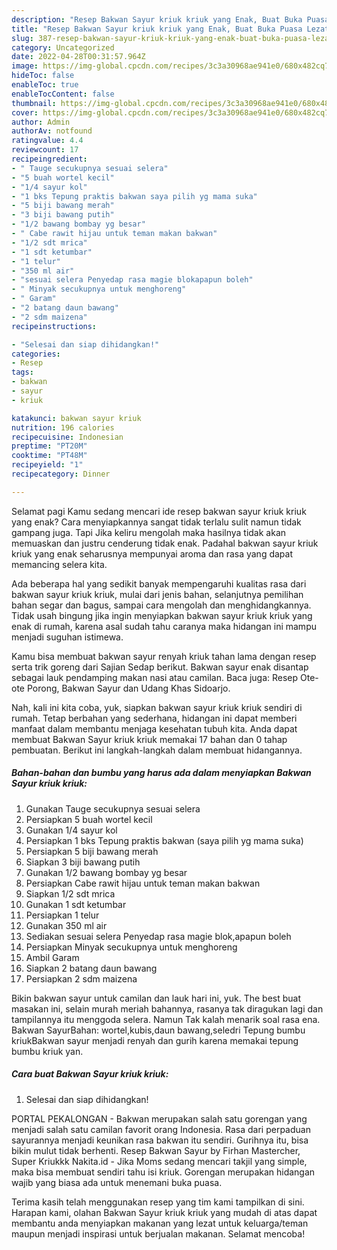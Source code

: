 ```yaml
---
description: "Resep Bakwan Sayur kriuk kriuk yang Enak, Buat Buka Puasa Lezat Sekali"
title: "Resep Bakwan Sayur kriuk kriuk yang Enak, Buat Buka Puasa Lezat Sekali"
slug: 387-resep-bakwan-sayur-kriuk-kriuk-yang-enak-buat-buka-puasa-lezat-sekali
category: Uncategorized
date: 2022-04-28T00:31:57.964Z
image: https://img-global.cpcdn.com/recipes/3c3a30968ae941e0/680x482cq70/bakwan-sayur-kriuk-kriuk-foto-resep-utama.jpg
hideToc: false
enableToc: true
enableTocContent: false
thumbnail: https://img-global.cpcdn.com/recipes/3c3a30968ae941e0/680x482cq70/bakwan-sayur-kriuk-kriuk-foto-resep-utama.jpg
cover: https://img-global.cpcdn.com/recipes/3c3a30968ae941e0/680x482cq70/bakwan-sayur-kriuk-kriuk-foto-resep-utama.jpg
author: Admin
authorAv: notfound
ratingvalue: 4.4
reviewcount: 17
recipeingredient:
- " Tauge secukupnya sesuai selera"
- "5 buah wortel kecil"
- "1/4 sayur kol"
- "1 bks Tepung praktis bakwan saya pilih yg mama suka"
- "5 biji bawang merah"
- "3 biji bawang putih"
- "1/2 bawang bombay yg besar"
- " Cabe rawit hijau untuk teman makan bakwan"
- "1/2 sdt mrica"
- "1 sdt ketumbar"
- "1 telur"
- "350 ml air"
- "sesuai selera Penyedap rasa magie blokapapun boleh"
- " Minyak secukupnya untuk menghoreng"
- " Garam"
- "2 batang daun bawang"
- "2 sdm maizena"
recipeinstructions:

- "Selesai dan siap dihidangkan!"
categories:
- Resep
tags:
- bakwan
- sayur
- kriuk

katakunci: bakwan sayur kriuk 
nutrition: 196 calories
recipecuisine: Indonesian
preptime: "PT20M"
cooktime: "PT48M"
recipeyield: "1"
recipecategory: Dinner

---
```



Selamat pagi Kamu sedang mencari ide resep bakwan sayur kriuk kriuk yang enak? Cara menyiapkannya sangat tidak terlalu sulit namun tidak gampang juga. Tapi Jika keliru mengolah maka hasilnya tidak akan memuaskan dan justru cenderung tidak enak. Padahal bakwan sayur kriuk kriuk yang enak seharusnya mempunyai aroma dan rasa yang dapat memancing selera kita.


Ada beberapa hal yang sedikit banyak mempengaruhi kualitas rasa dari bakwan sayur kriuk kriuk, mulai dari jenis bahan, selanjutnya pemilihan bahan segar dan bagus, sampai cara mengolah dan menghidangkannya. Tidak usah bingung jika ingin menyiapkan bakwan sayur kriuk kriuk yang enak di rumah, karena asal sudah tahu caranya maka hidangan ini mampu menjadi suguhan istimewa.

Kamu bisa membuat bakwan sayur renyah kriuk tahan lama dengan resep serta trik goreng dari Sajian Sedap berikut. Bakwan sayur enak disantap sebagai lauk pendamping makan nasi atau camilan. Baca juga: Resep Ote-ote Porong, Bakwan Sayur dan Udang Khas Sidoarjo.


Nah, kali ini kita coba, yuk, siapkan bakwan sayur kriuk kriuk sendiri di rumah. Tetap berbahan yang sederhana, hidangan ini dapat memberi manfaat dalam membantu menjaga kesehatan tubuh kita. Anda dapat membuat Bakwan Sayur kriuk kriuk memakai 17 bahan dan 0 tahap pembuatan. Berikut ini langkah-langkah dalam membuat hidangannya.

<!--inarticleads1-->

##### Bahan-bahan dan bumbu yang harus ada dalam menyiapkan Bakwan Sayur kriuk kriuk:

1. Gunakan  Tauge secukupnya sesuai selera
1. Persiapkan 5 buah wortel kecil
1. Gunakan 1/4 sayur kol
1. Persiapkan 1 bks Tepung praktis bakwan (saya pilih yg mama suka)
1. Persiapkan 5 biji bawang merah
1. Siapkan 3 biji bawang putih
1. Gunakan 1/2 bawang bombay yg besar
1. Persiapkan  Cabe rawit hijau untuk teman makan bakwan
1. Siapkan 1/2 sdt mrica
1. Gunakan 1 sdt ketumbar
1. Persiapkan 1 telur
1. Gunakan 350 ml air
1. Sediakan sesuai selera Penyedap rasa magie blok,apapun boleh
1. Persiapkan  Minyak secukupnya untuk menghoreng
1. Ambil  Garam
1. Siapkan 2 batang daun bawang
1. Persiapkan 2 sdm maizena


Bikin bakwan sayur untuk camilan dan lauk hari ini, yuk. The best buat masakan ini, selain murah meriah bahannya, rasanya tak diragukan lagi dan tampilannya itu menggoda selera. Namun Tak kalah menarik soal rasa ena. Bakwan SayurBahan: wortel,kubis,daun bawang,seledri Tepung bumbu kriukBakwan sayur menjadi renyah dan gurih karena memakai tepung bumbu kriuk yan. 

<!--inarticleads2-->

##### Cara buat Bakwan Sayur kriuk kriuk:


1. Selesai dan siap dihidangkan!

PORTAL PEKALONGAN - Bakwan merupakan salah satu gorengan yang menjadi salah satu camilan favorit orang Indonesia. Rasa dari perpaduan sayurannya menjadi keunikan rasa bakwan itu sendiri. Gurihnya itu, bisa bikin mulut tidak berhenti. Resep Bakwan Sayur by Firhan Mastercher, Super Kriukkk Nakita.id - Jika Moms sedang mencari takjil yang simple, maka bisa membuat sendiri tahu isi kriuk. Gorengan merupakan hidangan wajib yang biasa ada untuk menemani buka puasa. 

Terima kasih telah menggunakan resep yang tim kami tampilkan di sini. Harapan kami, olahan Bakwan Sayur kriuk kriuk yang mudah di atas dapat membantu anda menyiapkan makanan yang lezat untuk keluarga/teman maupun menjadi inspirasi untuk berjualan makanan. Selamat mencoba!
